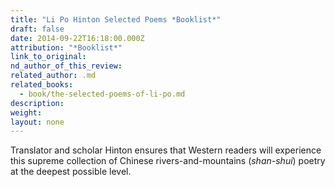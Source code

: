 ```yaml
---
title: "Li Po Hinton Selected Poems *Booklist*"
draft: false
date: 2014-09-22T16:18:00.000Z
attribution: "*Booklist*"
link_to_original:
nd_author_of_this_review:
related_author: .md
related_books:
  - book/the-selected-poems-of-li-po.md
description:
weight:
layout: none
---
```

Translator and scholar Hinton ensures that Western readers will experience this supreme collection of Chinese rivers-and-mountains (*shan-shui*) poetry at the deepest possible level.

